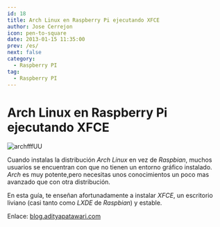 ```yaml
---
id: 18
title: Arch Linux en Raspberry Pi ejecutando XFCE
author: Jose Cerrejon
icon: pen-to-square
date: 2013-01-15 11:35:00
prev: /es/
next: false
category:
  - Raspberry PI
tag:
  - Raspberry PI
---
```


# Arch Linux en Raspberry Pi ejecutando XFCE

![archfffUU](/images/rage-arch.jpg)

Cuando instalas la distribución *Arch Linux* en vez de *Raspbian*, muchos usuarios se encuentran con que no tienen un entorno gráfico instalado. *Arch* es muy potente,pero necesitas unos conocimientos un poco mas avanzado que con otra distribución. 

En esta guía, te enseñan afortunadamente a instalar *XFCE*, un escritorio liviano (casi tanto como *LXDE* de *Raspbian*) y estable.

Enlace: [blog.adityapatawari.com](http://blog.adityapatawari.com/2013/01/arch-linux-on-raspberry-pi.html)
